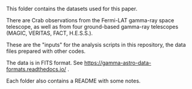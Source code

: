 This folder contains the datasets used for this paper.

There are Crab observations from the Fermi-LAT gamma-ray space telescope, as well as from four ground-based gamma-ray telescopes (MAGIC, VERITAS, FACT, H.E.S.S.).

These are the "inputs" for the analysis scripts in this repository, the data files prepared with other codes.

The data is in FITS format. See https://gamma-astro-data-formats.readthedocs.io/ .

Each folder also contains a README with some notes.
